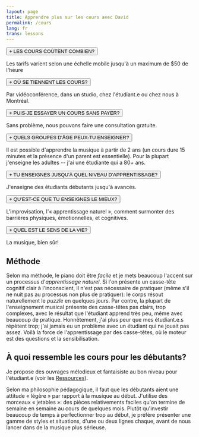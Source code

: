 ```yaml
---
layout: page
title: Apprendre plus sur les cours avec David
permalink: /cours
lang: fr
trans: lessons
---
```


<button onclick="myFunction('Demo1')" id="Demo1btn" class="w3-button w3-block w3-border w3-black w3-hover-white w3-left-align">+ LES COURS COÛTENT COMBIEN?</button>
<div id="Demo1" class="w3-container w3-hide w3-animate-opacity">
  <p>Les tarifs varient selon une échelle mobile jusqu'à un maximum de $50 de l'heure</p>
</div>
<button onclick="myFunction('Demo2')" id="Demo2btn" class="w3-button w3-block w3-black w3-border w3-hover-white w3-left-align">+ OÙ SE TIENNENT LES COURS?</button>
<div id="Demo2" class="w3-container w3-hide w3-animate-opacity">
  <p>Par vidéoconférence, dans un studio, chez l'étudiant.e ou chez nous à Montréal.</p>
</div>
<button onclick="myFunction('Demo3')" id="Demo3btn" class="w3-button w3-block w3-black w3-border w3-hover-white w3-left-align">+ PUIS-JE ESSAYER UN COURS SANS PAYER?</button>
<div id="Demo3" class="w3-container w3-hide w3-animate-opacity">
  <p>Sans problème, nous pouvons faire une consultation gratuite.</p>
</div>
<button onclick="myFunction('Demo4')" id="Demo4btn" class="w3-button w3-block w3-black w3-border w3-hover-white w3-left-align">+ QUELS GROUPES D'ÂGE PEUX-TU ENSEIGNER?</button>
<div id="Demo4" class="w3-container w3-hide w3-animate-opacity">
  <p>Il est possible d'apprendre la musique à partir de 2 ans (un cours dure 15 minutes et la présence d'un parent est essentielle). Pour la plupart j'enseigne les adultes -- j'ai une étudiante qui a 80+ ans.</p>
</div>
<button onclick="myFunction('Demo5')" id="Demo5btn" class="w3-button w3-block w3-black w3-border w3-hover-white w3-left-align">+ TU ENSEIGNES JUSQU'À QUEL NIVEAU D'APPRENTISSAGE?</button>
<div id="Demo5" class="w3-container w3-hide w3-animate-opacity">
  <p>J'enseigne des étudiants débutants jusqu'à avancés.</p>
</div>
<button onclick="myFunction('Demo6')" id="Demo6btn" class="w3-button w3-block w3-black w3-border w3-hover-white w3-left-align">+ QU'EST-CE QUE TU ENSEIGNES LE MIEUX?</button>
<div id="Demo6" class="w3-container w3-hide w3-animate-opacity">
  <p>L'improvisation, l'« apprentissage naturel », comment surmonter des barrières physiques, émotionnelles, et cognitives.</p>
</div>
<button onclick="myFunction('Demo7')" id="Demo7btn" class="w3-button w3-block w3-black w3-border w3-hover-white w3-left-align">+ QUEL EST LE SENS DE LA VIE?</button>
<div id="Demo7" class="w3-container w3-hide w3-animate-opacity">
  <p>La musique, bien sûr!</p>
</div>

## Méthode

Selon ma méthode, le piano doit être *facile* et je mets beaucoup l'accent sur un processus d'*apprentissage naturel*. Si l'on présente un casse-tête cognitif clair à l'inconscient, il n'est pas nécessaire de pratiquer (même s'il ne nuit pas au processus non plus de pratiquer): le corps résout naturellement le *puzzle* en quelques jours. Par contre, la plupart de l'enseignement musical présente des casse-têtes pas clairs, trop complexes, avec le résultat que l'étudiant apprend très peu, même avec beaucoup de pratique. Honnêtement, j'ai plus peur que mes étudiant.e.s répètent trop; j'ai jamais eu un problème avec un étudiant qui ne jouait pas assez. Voilà la force de l'apprentissage par des casse-têtes, où le moteur est des questions et la sensibilisation.

## À quoi ressemble les cours pour les débutants?

Je propose des ouvrages mélodieux et fantaisiste au bon niveau pour l'étudiant.e (voir les [Ressources](/ressources)).

Selon ma philosophie pédagogique, il faut que les débutants aient une attitude « légère » par rapport à la musique au début. J'utilise des morceaux « jetables »: des pièces relativements faciles qu'on termine de semaine en semaine au cours de quelques mois. Plutôt qu'investir beaucoup de temps à perfectionner trop au début, je préfère présenter une gamme de styles et situations, d'une ou deux lignes chaque, avant de nous lancer dans de la musique plus sérieuse.

<script>
function myFunction(id) {
  var x = document.getElementById(id);
  var btnid = id + "btn";
  var y = document.getElementById(btnid).innerHTML;
  var min = y.replace("+ ", "- ");
  var max = y.replace("- ", "+ ");
  if (x.className.indexOf("w3-show") == -1) {
    x.className += " w3-show";
    document.getElementById(btnid).innerHTML = min;
  } else { 
    x.className = x.className.replace(" w3-show", "");
    document.getElementById(btnid).innerHTML = max;
  }
}
</script>

